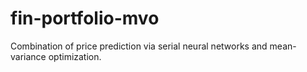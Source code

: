 # fin-portfolio-mvo
Combination of price prediction via serial neural networks and mean-variance optimization. 
